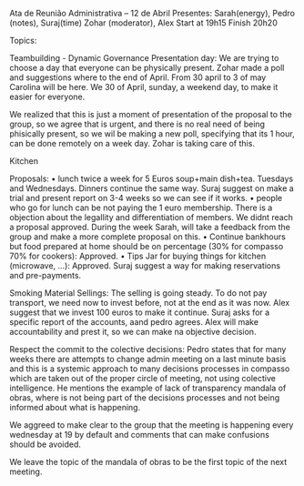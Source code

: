 Ata de Reunião Administrativa – 12 de Abril 
Presentes: Sarah(energy), Pedro (notes), Suraj(time)  Zohar (moderator), Alex
Start at 19h15 Finish 20h20

Topics: 

Teambuilding - Dynamic Governance Presentation day:
We are trying to choose a day that everyone can be physically present. Zohar made a poll and suggestions where to the end of April. From 30 april to 3 of may Carolina will be here. We 30 of April, sunday, a weekend day, to make it easier for everyone.

We realized that this is just a moment of presentation of the proposal to the group, so we agree that is urgent, and there is no real need of being phisically present, so we wil be making a new poll, specifying that its 1 hour, can be done remotely on a week day. Zohar is taking care of this.

Kitchen 

Proposals: 
    • lunch twice a week for 5 Euros soup+main dish+tea. Tuesdays and Wednesdays. Dinners continue the same way. Suraj suggest on make a trial and present report on 3-4 weeks so we can see if it works.
    • people who go for lunch can be not paying the 1 euro membership. There is a objection about the legallity and differentiation of members. We didnt reach a proposal approved. During the week Sarah, will take a feedback from the group and make a more complete proposal on this. 
    • Continue bankhours but food prepared at home should be on percentage (30% for compasso 70% for cookers): Approved.
    • Tips Jar for buying things for kitchen (microwave, …): Approved.
Suraj suggest a way for making reservations and pre-payments.


Smoking Material Sellings:
The selling is going steady. To do not pay transport, we need now to invest before, not at the end as it was now. Alex suggest that we invest 100 euros to make it continue. Suraj asks for a specific report of the accounts, aand pedro agrees. Alex will make accountability and prest it, so we can make na objective decision.

Respect the commit to the colective decisions:
Pedro states that for many weeks there are attempts to change  admin meeting on a last minute basis and this is a systemic approach to many decisions processes in compasso which are taken out of the proper circle of meeting, not using colective intelligence. He mentions the example of lack of transparency mandala of obras, where is not being part of the decisions processes and not being informed about what is happening.

We aggreed to make clear to the group that the meeting is happening every wednesday at 19 by default and comments that can make confusions should be avoided.  

We leave the topic of the mandala of obras to be the first topic of the next meeting.

